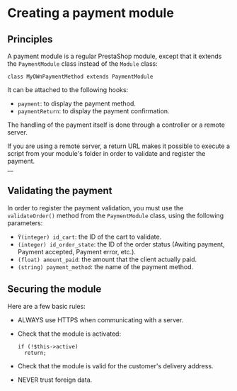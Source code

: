# Creating a payment module

## Principles <a href="#creatingapaymentmodule-principles" id="creatingapaymentmodule-principles"></a>

A payment module is a regular PrestaShop module, except that it extends the `PaymentModule` class instead of the `Module` class:

```
class MyOWnPaymentMethod extends PaymentModule
```

It can be attached to the following hooks:

* `payment`: to display the payment method.
* `paymentReturn`: to display the payment confirmation.

The handling of the payment itself is done through a controller or a remote server.

If you are using a remote server, a return URL makes it possible to execute a script from your module's folder in order to validate and register the payment.\
__

## Validating the payment <a href="#creatingapaymentmodule-validatingthepayment" id="creatingapaymentmodule-validatingthepayment"></a>

In order to register the payment validation, you must use the `validateOrder()` method from the `PaymentModule` class, using the following parameters:

* `Ÿ(integer) id_cart`: the ID of the cart to validate.
* `(integer) id_order_state`: the ID of the order status (Awiting payment, Payment accepted, Payment error, etc.).
* `(float) amount_paid`: the amount that the client actually paid.
* `(string) payment_method`: the name of the payment method.

## Securing the module <a href="#creatingapaymentmodule-securingthemodule" id="creatingapaymentmodule-securingthemodule"></a>

Here are a few basic rules:

* ALWAYS use HTTPS when communicating with a server.
*   Check that the module is activated:

    ```
    if (!$this->active)
      return;
    ```
* Check that the module is valid for the customer's delivery address.
* NEVER trust foreign data.
